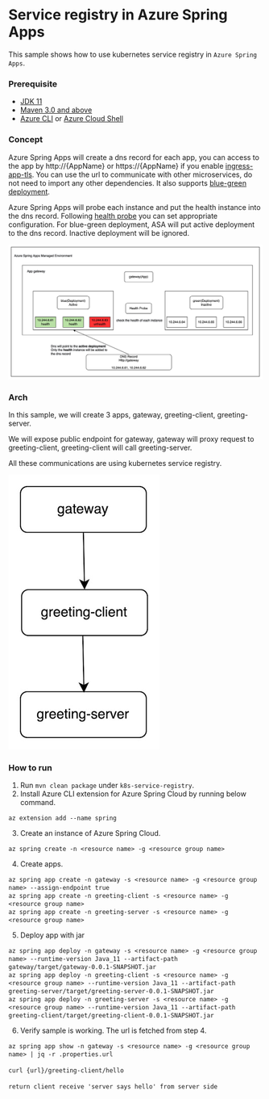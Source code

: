# Service registry in Azure Spring Apps

This sample shows how to use kubernetes service registry in `Azure Spring Apps`.

### Prerequisite

* [JDK 11](https://docs.microsoft.com/en-us/azure/java/jdk/java-jdk-install)
* [Maven 3.0 and above](http://maven.apache.org/install.html)
* [Azure CLI](https://docs.microsoft.com/en-us/cli/azure/install-azure-cli?view=azure-cli-latest) or [Azure Cloud Shell](https://docs.microsoft.com/en-us/azure/cloud-shell/overview)

### Concept
Azure Spring Apps will create a dns record for each app, you can access to the app by http://{AppName} or https://{AppName} if you enable [ingress-app-tls](https://learn.microsoft.com/en-us/azure/spring-apps/how-to-enable-ingress-to-app-tls). 
You can use the url to communicate with other microservices, do not need to import any other dependencies.
It also supports [blue-green deployment](https://learn.microsoft.com/en-us/azure/spring-apps/concepts-blue-green-deployment-strategies).

Azure Spring Apps will probe each instance and put the health instance into the dns record. Following [health probe](https://learn.microsoft.com/en-us/azure/spring-apps/how-to-configure-health-probes-graceful-termination) you can set appropriate configuration.
For blue-green deployment, ASA will put active deployment to the dns record. Inactive deployment will be ignored.


![](./media/service-registry.jpeg)

### Arch
In this sample, we will create 3 apps, gateway, greeting-client, greeting-server.

We will expose public endpoint for gateway, gateway will proxy request to greeting-client, greeting-client will call greeting-server.

All these communications are using kubernetes service registry.

![](./media/service-registry-arch.jpeg)

### How to run

1. Run `mvn clean package` under `k8s-service-registry`.
2. Install Azure CLI extension for Azure Spring Cloud by running below command.
```
az extension add --name spring
```
3. Create an instance of Azure Spring Cloud.
```
az spring create -n <resource name> -g <resource group name>
```
4. Create apps.
```
az spring app create -n gateway -s <resource name> -g <resource group name> --assign-endpoint true
az spring app create -n greeting-client -s <resource name> -g <resource group name> 
az spring app create -n greeting-server -s <resource name> -g <resource group name>
```
5. Deploy app with jar
```
az spring app deploy -n gateway -s <resource name> -g <resource group name> --runtime-version Java_11 --artifact-path gateway/target/gateway-0.0.1-SNAPSHOT.jar
az spring app deploy -n greeting-client -s <resource name> -g <resource group name> --runtime-version Java_11 --artifact-path greeting-server/target/greeting-server-0.0.1-SNAPSHOT.jar
az spring app deploy -n greeting-server -s <resource name> -g <resource group name> --runtime-version Java_11 --artifact-path greeting-client/target/greeting-client-0.0.1-SNAPSHOT.jar
```
6. Verify sample is working. The url is fetched from step 4.
``` 
az spring app show -n gateway -s <resource name> -g <resource group name> | jq -r .properties.url

curl {url}/greeting-client/hello

return client receive 'server says hello' from server side
```